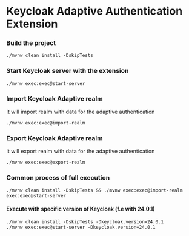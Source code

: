 # Keycloak Adaptive Authentication Extension

### Build the project

```shell
./mvnw clean install -DskipTests
```

### Start Keycloak server with the extension

```shell
./mvnw exec:exec@start-server
```

### Import Keycloak Adaptive realm

It will import realm with data for the adaptive authentication

```shell
./mvnw exec:exec@import-realm
```

### Export Keycloak Adaptive realm

It will export realm with data for the adaptive authentication

```shell
./mvnw exec:exec@export-realm
```

### Common process of full execution

```shell
./mvnw clean install -DskipTests && ./mvnw exec:exec@import-realm exec:exec@start-server
```

#### Execute with specific version of Keycloak (f.e with 24.0.1)

```shell
./mvnw clean install -DskipTests -Dkeycloak.version=24.0.1
./mvnw exec:exec@start-server -Dkeycloak.version=24.0.1
```